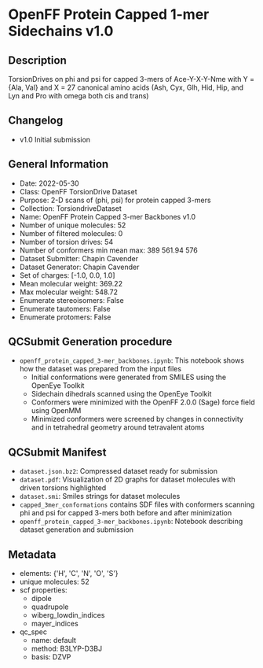 # OpenFF Protein Capped 1-mer Sidechains v1.0

## Description

TorsionDrives on phi and psi for capped 3-mers of Ace-Y-X-Y-Nme with Y = {Ala, Val} and X = 27 canonical amino acids (Ash, Cyx, Glh, Hid, Hip, and Lyn and Pro with omega both cis and trans)

## Changelog

- v1.0 Initial submission

## General Information

- Date: 2022-05-30
- Class: OpenFF TorsionDrive Dataset
- Purpose: 2-D scans of (phi, psi) for protein capped 3-mers
- Collection: TorsiondriveDataset
- Name: OpenFF Protein Capped 3-mer Backbones v1.0
- Number of unique molecules: 52
- Number of filtered molecules: 0
- Number of torsion drives: 54
- Number of conformers min mean max: 389 561.94 576
- Dataset Submitter: Chapin Cavender
- Dataset Generator: Chapin Cavender
- Set of charges: [-1.0, 0.0, 1.0]
- Mean molecular weight: 369.22
- Max molecular weight: 548.72
- Enumerate stereoisomers: False
- Enumerate tautomers: False
- Enumerate protomers: False

## QCSubmit Generation procedure

- `openff_protein_capped_3-mer_backbones.ipynb`: This notebook shows how the dataset was prepared from the input files
    - Initial conformations were generated from SMILES using the OpenEye Toolkit
    - Sidechain dihedrals scanned using the OpenEye Toolkit
    - Conformers were minimized with the OpenFF 2.0.0 (Sage) force field using OpenMM
    - Minimized conformers were screened by changes in connectivity and in tetrahedral geometry around tetravalent atoms

## QCSubmit Manifest

- `dataset.json.bz2`: Compressed dataset ready for submission
- `dataset.pdf`: Visualization of 2D graphs for dataset molecules with driven torsions highlighted
- `dataset.smi`: Smiles strings for dataset molecules
- `capped_3mer_conformations` contains SDF files with conformers scanning phi and psi for capped 3-mers both before and after minimization
- `openff_protein_capped_3-mer_backbones.ipynb`: Notebook describing dataset generation and submission

## Metadata

- elements: {'H', 'C', 'N', 'O', 'S'}
- unique molecules: 52
- scf properties:
    - dipole
    - quadrupole
    - wiberg_lowdin_indices
    - mayer_indices
- qc_spec
    - name: default
    - method: B3LYP-D3BJ
    - basis: DZVP

